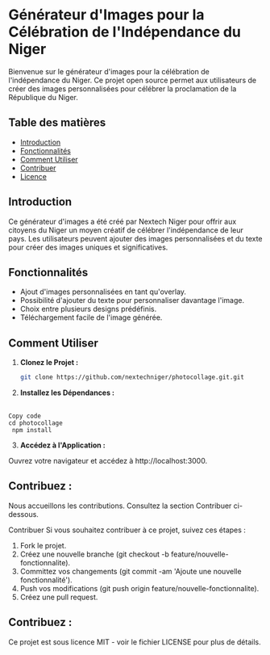 # Générateur d'Images pour la Célébration de l'Indépendance du Niger

Bienvenue sur le générateur d'images pour la célébration de l'indépendance du Niger. Ce projet open source permet aux utilisateurs de créer des images personnalisées pour célébrer la proclamation de la République du Niger.

## Table des matières

- [Introduction](#introduction)
- [Fonctionnalités](#fonctionnalités)
- [Comment Utiliser](#comment-utiliser)
- [Contribuer](#contribuer)
- [Licence](#licence)

## Introduction

Ce générateur d'images a été créé par Nextech Niger pour offrir aux citoyens du Niger un moyen créatif de célébrer l'indépendance de leur pays. Les utilisateurs peuvent ajouter des images personnalisées et du texte pour créer des images uniques et significatives.

## Fonctionnalités

- Ajout d'images personnalisées en tant qu'overlay.
- Possibilité d'ajouter du texte pour personnaliser davantage l'image.
- Choix entre plusieurs designs prédéfinis.
- Téléchargement facile de l'image générée.

## Comment Utiliser

1. **Clonez le Projet :**

   ```bash
   git clone https://github.com/nextechniger/photocollage.git.git

2. **Installez les Dépendances :**
  <br>
  <code>Copy code</code><br>
  <code>cd photocollage</code><br>
 <code> npm install</code><br>

3. **Accédez à l'Application :**

Ouvrez votre navigateur et accédez à 
http://localhost:3000.

## Contribuez :

Nous accueillons les contributions. Consultez la section Contribuer ci-dessous.

Contribuer
Si vous souhaitez contribuer à ce projet, suivez ces étapes :

1. Fork le projet.
2. Créez une nouvelle branche (git checkout -b feature/nouvelle-fonctionnalite).
3. Committez vos changements (git commit -am 'Ajoute une nouvelle fonctionnalité').
4. Push vos modifications (git push origin feature/nouvelle-fonctionnalite).
5. Créez une pull request.


## Contribuez :
Ce projet est sous licence MIT - voir le fichier LICENSE pour plus de détails.

